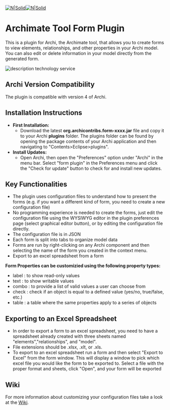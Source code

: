 [![N|Solid](http://www.archimatetool.com/img/archi_logo.png)](http://www.archimatetool.com/)[![N|Solid](http://www.archimatetool.com/img/archi_text.png)](http://www.archimatetool.com/)
# Archimate Tool Form Plugin
This is a plugin for Archi, the Archimate tool, that allows you to create forms to view
elements, relationships, and other properties in your Archi model. You can also edit or delete
information in your model directly from the generated form.

![description technology service](https://user-images.githubusercontent.com/9281982/32824895-1bee7b02-c9e3-11e7-8e66-9d22ae234f06.png)

## Archi Version Compatibility
The plugin is compatible with version 4 of Archi.

## Installation Instructions
* **First Installation:**
  * Download the latest **org.archicontribs.form-xxxx.jar** file and copy it to your Archi **plugins** 
    folder. The plugins folder can be found by opening the package contents of your Archi application 
    and then navigating to "Contents>Eclipse>plugins". 
* **Install Updates:**
  * Open Archi, then open the "Preferences" option under "Archi" in the menu bar. 
    Select "form plugin" in the Preferences menu and click the "Check for update"
    button to check for and install new updates.
  
## Key Functionalities
* The plugin uses configuration files to understand how to present the forms (e.g. if you want a different kind of form, you need to create a new configuration file)
* No programming experience is needed to create the forms, just edit the configuration file using the 
WYSIWYG editor in the plugin preferences page (select graphical editor button), or by editing the configuration file directly. 
* The configuration file is in JSON
* Each form is split into tabs to organize model data
* Forms are run by right-clicking on any Archi component and then selecting the name of the form you created in the context menu.
* Export to an excel spreadsheet from a form

**Form Properties can be customizied using the following property types:**
* label : to show read-only values
* text : to show writable values 
* combo : to provide a list of valid values a user can choose from
* check : check if an object is equal to a defined value (yes/no, true/false, etc.)
* table : a table where the same properties apply to a series of objects

## Exporting to an Excel Spreadsheet 
* In order to export a form to an excel spreadsheet, you need to have a spreadsheet already created with three sheets named "elements","relationships", and "model". 
* File extensions should be .xlsx, .xlt, or .xls. 
* To export to an excel spreadsheet run a form and then select "Export to Excel" from the form window. This will display a window to pick which excel file you would like the form to be exported to. Select a file with the proper format and sheets, click "Open", and your form will be exported 

## Wiki
For more information about customizing your configuration files take a look at the [Wiki](https://github.com/archi-contribs/form-plugin/wiki).
 

